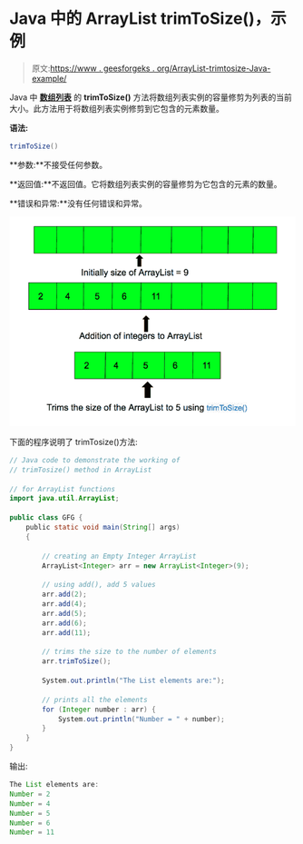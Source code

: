 # Java 中的 ArrayList trimToSize()，示例

> 原文:[https://www . geesforgeks . org/ArrayList-trimtosize-Java-example/](https://www.geeksforgeeks.org/arraylist-trimtosize-java-example/)

Java 中 [**数组列表**](https://www.geeksforgeeks.org/arraylist-in-java/) 的 **trimToSize()** 方法将数组列表实例的容量修剪为列表的当前大小。此方法用于将数组列表实例修剪到它包含的元素数量。

**语法:**

```java
trimToSize()
```

**参数:**不接受任何参数。

**返回值:**不返回值。它将数组列表实例的容量修剪为它包含的元素的数量。

**错误和异常:**没有任何错误和异常。

![](img/959f55ba446d4be351b9e3f09e2e5965.png)

下面的程序说明了 trimTosize()方法:

```java
// Java code to demonstrate the working of
// trimTosize() method in ArrayList

// for ArrayList functions
import java.util.ArrayList;

public class GFG {
    public static void main(String[] args)
    {

        // creating an Empty Integer ArrayList
        ArrayList<Integer> arr = new ArrayList<Integer>(9);

        // using add(), add 5 values
        arr.add(2);
        arr.add(4);
        arr.add(5);
        arr.add(6);
        arr.add(11);

        // trims the size to the number of elements
        arr.trimToSize();

        System.out.println("The List elements are:");

        // prints all the elements
        for (Integer number : arr) {
            System.out.println("Number = " + number);
        }
    }
}
```

输出:

```java
The List elements are:
Number = 2
Number = 4
Number = 5
Number = 6
Number = 11

```